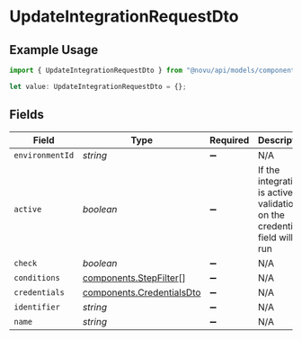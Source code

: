 # UpdateIntegrationRequestDto

## Example Usage

```typescript
import { UpdateIntegrationRequestDto } from "@novu/api/models/components";

let value: UpdateIntegrationRequestDto = {};
```

## Fields

| Field                                                                         | Type                                                                          | Required                                                                      | Description                                                                   |
| ----------------------------------------------------------------------------- | ----------------------------------------------------------------------------- | ----------------------------------------------------------------------------- | ----------------------------------------------------------------------------- |
| `environmentId`                                                               | *string*                                                                      | :heavy_minus_sign:                                                            | N/A                                                                           |
| `active`                                                                      | *boolean*                                                                     | :heavy_minus_sign:                                                            | If the integration is active the validation on the credentials field will run |
| `check`                                                                       | *boolean*                                                                     | :heavy_minus_sign:                                                            | N/A                                                                           |
| `conditions`                                                                  | [components.StepFilter](../../models/components/stepfilter.md)[]              | :heavy_minus_sign:                                                            | N/A                                                                           |
| `credentials`                                                                 | [components.CredentialsDto](../../models/components/credentialsdto.md)        | :heavy_minus_sign:                                                            | N/A                                                                           |
| `identifier`                                                                  | *string*                                                                      | :heavy_minus_sign:                                                            | N/A                                                                           |
| `name`                                                                        | *string*                                                                      | :heavy_minus_sign:                                                            | N/A                                                                           |